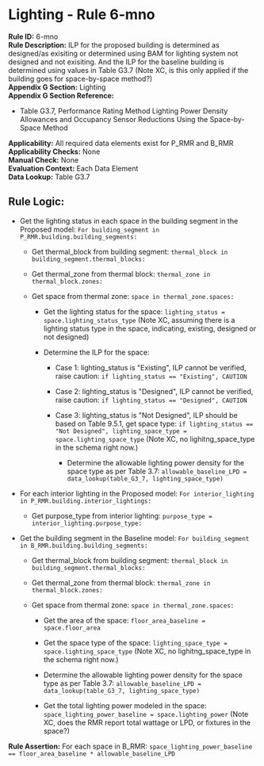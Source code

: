 
# Lighting - Rule 6-mno

**Rule ID:** 6-mno  
**Rule Description:** ILP for the proposed building is determined as designed/as exisiting or determined using BAM for lighting system not designed and not exisiting. And the ILP for the baseline building is determined using values in Table G3.7 (Note XC, is this only applied if the building goes for space-by-space method?)  
**Appendix G Section:** Lighting  
**Appendix G Section Reference:**  

- Table G3.7, Performance Rating Method Lighting Power Density Allowances and Occupancy Sensor Reductions Using the Space-by-Space Method  

**Applicability:** All required data elements exist for P_RMR and B_RMR  
**Applicability Checks:** None  
**Manual Check:** None  
**Evaluation Context:** Each Data Element  
**Data Lookup:** Table G3.7  
## Rule Logic: 

- Get the lighting status in each space in the building segment in the Proposed model: ```For building_segment in P_RMR.building.building_segments:```  

  - Get thermal_block from building segment: ```thermal_block in building_segment.thermal_blocks:```

  - Get thermal_zone from thermal block: ```thermal_zone in thermal_block.zones:```

  - Get space from thermal zone: ```space in thermal_zone.spaces:```  

    - Get the lighting status for the space: ```lighting_status = space.lighting_status_type``` (Note XC, assuming there is a lighting status type in the space, indicating, existing, designed or not designed)  

    - Determine the ILP for the space:  

      - Case 1: lighting_status is "Existing", ILP cannot be verified, raise caution: ```if lighting_status == "Existing", CAUTION```
      - Case 2: lighting_status is "Designed", ILP cannot be verified, raise caution: ```if lighting_status == "Designed", CAUTION```
      - Case 3: lighting_status is "Not Designed", ILP should be based on Table 9.5.1, get space type: ```if lighting_status == "Not Designed", lighting_space_type = space.lighting_space_type``` (Note XC, no lighitng_space_type in the schema right now.)

        - Determine the allowable lighting power density for the space type as per Table 3.7: ```allowable_baseline_LPD = data_lookup(table_G3_7, lighting_space_type)```

- For each interior lighting in the Proposed model: ```For interior_lighting in P_RMR.building.interior_lightings:```
  - Get purpose_type from interior lighting: ```purpose_type =  interior_lighting.purpose_type:```  

- Get the building segment in the Baseline model: ```For building_segment in B_RMR.building.building_segments:```  

  - Get thermal_block from building segment: ```thermal_block in building_segment.thermal_blocks:```  

  - Get thermal_zone from thermal block: ```thermal_zone in thermal_block.zones:```  

  - Get space from thermal zone: ```space in thermal_zone.spaces:```  

    - Get the area of the space: ```floor_area_baseline = space.floor_area```  

    - Get the space type of the space: ```lighting_space_type = space.lighting_space_type``` (Note XC, no lighitng_space_type in the schema right now.)  

    - Determine the allowable lighting power density for the space type as per Table 3.7: ```allowable_baseline_LPD = data_lookup(table_G3_7, lighting_space_type)```  

    - Get the total lighting power modeled in the space: ```space_lighting_power_baseline = space.lighting_power``` (Note XC, does the RMR report total wattage or LPD, or fixtures in the space?)  

**Rule Assertion:** For each space in B_RMR: ```space_lighting_power_baseline == floor_area_baseline * allowable_baseline_LPD```  
